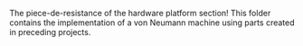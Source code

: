 The piece-de-resistance of the hardware platform section! This folder contains the implementation of a von Neumann machine using parts created in preceding projects. 
